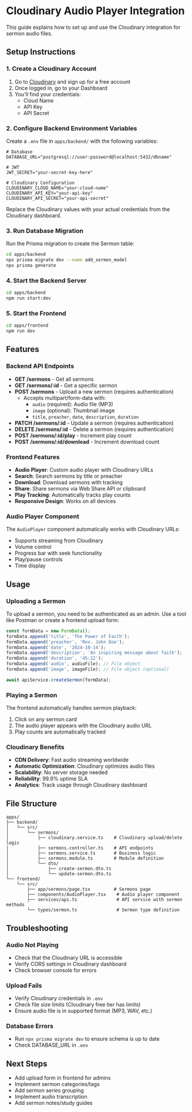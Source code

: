 # Cloudinary Audio Player Integration

This guide explains how to set up and use the Cloudinary integration for sermon audio files.

## Setup Instructions

### 1. Create a Cloudinary Account

1. Go to [Cloudinary](https://cloudinary.com/) and sign up for a free account
2. Once logged in, go to your Dashboard
3. You'll find your credentials:
   - Cloud Name
   - API Key
   - API Secret

### 2. Configure Backend Environment Variables

Create a `.env` file in `apps/backend/` with the following variables:

```env
# Database
DATABASE_URL="postgresql://user:password@localhost:5432/dbname"

# JWT
JWT_SECRET="your-secret-key-here"

# Cloudinary Configuration
CLOUDINARY_CLOUD_NAME="your-cloud-name"
CLOUDINARY_API_KEY="your-api-key"
CLOUDINARY_API_SECRET="your-api-secret"
```

Replace the Cloudinary values with your actual credentials from the Cloudinary dashboard.

### 3. Run Database Migration

Run the Prisma migration to create the Sermon table:

```bash
cd apps/backend
npx prisma migrate dev --name add_sermon_model
npx prisma generate
```

### 4. Start the Backend Server

```bash
cd apps/backend
npm run start:dev
```

### 5. Start the Frontend

```bash
cd apps/frontend
npm run dev
```

## Features

### Backend API Endpoints

- **GET /sermons** - Get all sermons
- **GET /sermons/:id** - Get a specific sermon
- **POST /sermons** - Upload a new sermon (requires authentication)
  - Accepts multipart/form-data with:
    - `audio` (required): Audio file (MP3)
    - `image` (optional): Thumbnail image
    - `title`, `preacher`, `date`, `description`, `duration`
- **PATCH /sermons/:id** - Update a sermon (requires authentication)
- **DELETE /sermons/:id** - Delete a sermon (requires authentication)
- **POST /sermons/:id/play** - Increment play count
- **POST /sermons/:id/download** - Increment download count

### Frontend Features

- **Audio Player**: Custom audio player with Cloudinary URLs
- **Search**: Search sermons by title or preacher
- **Download**: Download sermons with tracking
- **Share**: Share sermons via Web Share API or clipboard
- **Play Tracking**: Automatically tracks play counts
- **Responsive Design**: Works on all devices

### Audio Player Component

The `AudioPlayer` component automatically works with Cloudinary URLs:
- Supports streaming from Cloudinary
- Volume control
- Progress bar with seek functionality
- Play/pause controls
- Time display

## Usage

### Uploading a Sermon

To upload a sermon, you need to be authenticated as an admin. Use a tool like Postman or create a frontend upload form:

```javascript
const formData = new FormData();
formData.append('title', 'The Power of Faith');
formData.append('preacher', 'Rev. John Doe');
formData.append('date', '2024-10-14');
formData.append('description', 'An inspiring message about faith');
formData.append('duration', '45:22');
formData.append('audio', audioFile); // File object
formData.append('image', imageFile); // File object (optional)

await apiService.createSermon(formData);
```

### Playing a Sermon

The frontend automatically handles sermon playback:
1. Click on any sermon card
2. The audio player appears with the Cloudinary audio URL
3. Play counts are automatically tracked

### Cloudinary Benefits

- **CDN Delivery**: Fast audio streaming worldwide
- **Automatic Optimization**: Cloudinary optimizes audio files
- **Scalability**: No server storage needed
- **Reliability**: 99.9% uptime SLA
- **Analytics**: Track usage through Cloudinary dashboard

## File Structure

```
apps/
├── backend/
│   └── src/
│       └── sermons/
│           ├── cloudinary.service.ts    # Cloudinary upload/delete logic
│           ├── sermons.controller.ts    # API endpoints
│           ├── sermons.service.ts       # Business logic
│           ├── sermons.module.ts        # Module definition
│           └── dto/
│               ├── create-sermon.dto.ts
│               └── update-sermon.dto.ts
└── frontend/
    └── src/
        ├── app/sermons/page.tsx         # Sermons page
        ├── components/AudioPlayer.tsx    # Audio player component
        ├── services/api.ts               # API service with sermon methods
        └── types/sermon.ts               # Sermon type definition
```

## Troubleshooting

### Audio Not Playing
- Check that the Cloudinary URL is accessible
- Verify CORS settings in Cloudinary dashboard
- Check browser console for errors

### Upload Fails
- Verify Cloudinary credentials in `.env`
- Check file size limits (Cloudinary free tier has limits)
- Ensure audio file is in supported format (MP3, WAV, etc.)

### Database Errors
- Run `npx prisma migrate dev` to ensure schema is up to date
- Check DATABASE_URL in `.env`

## Next Steps

- Add upload form in frontend for admins
- Implement sermon categories/tags
- Add sermon series grouping
- Implement audio transcription
- Add sermon notes/study guides
